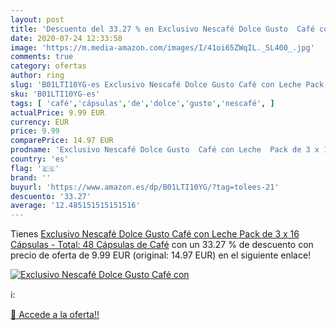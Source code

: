 ```yaml
---
layout: post
title: 'Descuento del 33.27 % en Exclusivo Nescafé Dolce Gusto  Café con '
date: 2020-07-24 12:33:58
image: 'https://m.media-amazon.com/images/I/41oi65ZWqIL._SL400_.jpg'
comments: true
category: ofertas
author: ring
slug: 'B01LTI10YG-es Exclusivo Nescafé Dolce Gusto Café con Leche Pack de 3 x...'
sku: 'B01LTI10YG-es'
tags: [ 'café','cápsulas','de','dolce','gusto','nescafé', ]
actualPrice: 9.99 EUR
currency: EUR
price: 9.99
comparePrice: 14.97 EUR
prodname: 'Exclusivo Nescafé Dolce Gusto  Café con Leche  Pack de 3 x 16 Cápsulas - Total: 48 Cápsulas de Café'
country: 'es'
flag: '🇪🇸'
brand: ''
buyurl: 'https://www.amazon.es/dp/B01LTI10YG/?tag=tolees-21'
descuento: '33.27'
average: '12.485151515151516'
---
```


Tienes [Exclusivo Nescafé Dolce Gusto  Café con Leche  Pack de 3 x 16 Cápsulas - Total: 48 Cápsulas de Café](https://www.amazon.es/dp/B01LTI10YG/?tag=tolees-21) con un 33.27 % de descuento con precio de oferta de 9.99 EUR (original: 14.97 EUR) en el siguiente enlace!

[![Exclusivo Nescafé Dolce Gusto  Café con ](https://m.media-amazon.com/images/I/41oi65ZWqIL._SL400_.jpg)](https://www.amazon.es/dp/B01LTI10YG/?tag=tolees-21)

ℹ️:


[🛒 Accede a la oferta!!](https://www.amazon.es/dp/B01LTI10YG/?tag=tolees-21)
